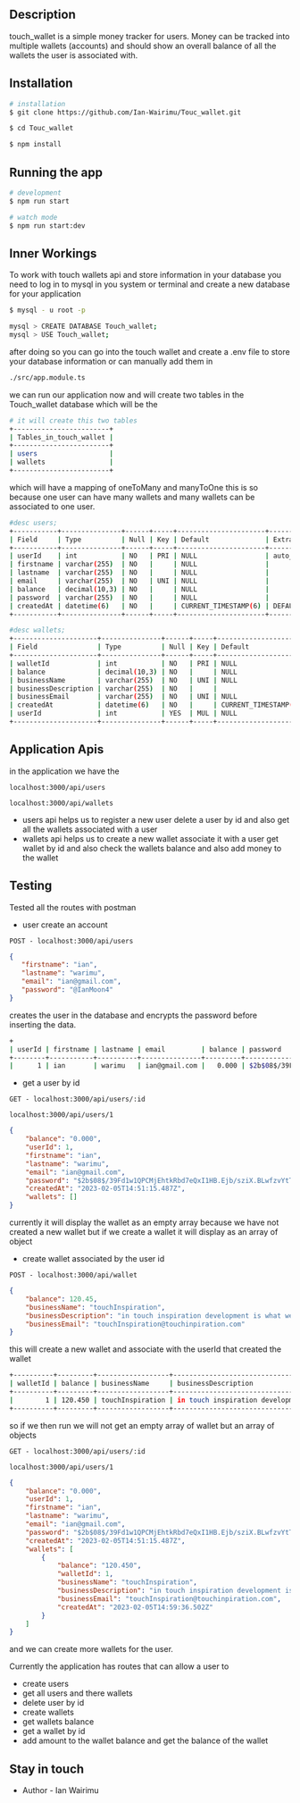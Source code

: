 <!--[![Backers on Open Collective](https://opencollective.com/nest/backers/badge.svg)](https://opencollective.com/nest#backer)
  [![Sponsors on Open Collective](https://opencollective.com/nest/sponsors/badge.svg)](https://opencollective.com/nest#sponsor)-->

## Description

touch_wallet is a simple money tracker for users. Money can be tracked into multiple wallets (accounts) and should show  an overall balance of all the wallets the user is associated with.

## Installation
```bash
# installation
$ git clone https://github.com/Ian-Wairimu/Touc_wallet.git

$ cd Touc_wallet

$ npm install
```

## Running the app

```bash
# development
$ npm run start

# watch mode
$ npm run start:dev
```
## Inner Workings
To work with touch wallets api and store information in your database you need to
log in to mysql in you system or terminal and create a new database for your application
```bash
$ mysql - u root -p

mysql > CREATE DATABASE Touch_wallet;
mysql > USE Touch_wallet;
```
after doing so you can go into the touch wallet and create a .env file to store your database information or can manually add them in 
```bash
./src/app.module.ts
```
we can run our application now and will create two tables in the Touch_wallet database which will be the
```bash
# it will create this two tables
+------------------------+
| Tables_in_touch_wallet |
+------------------------+
| users                  |
| wallets                |
+------------------------+
```
which will have a mapping of oneToMany and manyToOne this is so because one user can have many wallets and many wallets can be associated to one user.
```bash
#desc users;
+-----------+---------------+------+-----+----------------------+-------------------+
| Field     | Type          | Null | Key | Default              | Extra             |
+-----------+---------------+------+-----+----------------------+-------------------+
| userId    | int           | NO   | PRI | NULL                 | auto_increment    |
| firstname | varchar(255)  | NO   |     | NULL                 |                   |
| lastname  | varchar(255)  | NO   |     | NULL                 |                   |
| email     | varchar(255)  | NO   | UNI | NULL                 |                   |
| balance   | decimal(10,3) | NO   |     | NULL                 |                   |
| password  | varchar(255)  | NO   |     | NULL                 |                   |
| createdAt | datetime(6)   | NO   |     | CURRENT_TIMESTAMP(6) | DEFAULT_GENERATED |
+-----------+---------------+------+-----+----------------------+-------------------+

```
```bash
#desc wallets;
+---------------------+---------------+------+-----+----------------------+-------------------+
| Field               | Type          | Null | Key | Default              | Extra             |
+---------------------+---------------+------+-----+----------------------+-------------------+
| walletId            | int           | NO   | PRI | NULL                 | auto_increment    |
| balance             | decimal(10,3) | NO   |     | NULL                 |                   |
| businessName        | varchar(255)  | NO   | UNI | NULL                 |                   |
| businessDescription | varchar(255)  | NO   |     |                      |                   |
| businessEmail       | varchar(255)  | NO   | UNI | NULL                 |                   |
| createdAt           | datetime(6)   | NO   |     | CURRENT_TIMESTAMP(6) | DEFAULT_GENERATED |
| userId              | int           | YES  | MUL | NULL                 |                   |
+---------------------+---------------+------+-----+----------------------+-------------------+

```
## Application Apis
in the application we have the 
```curl
localhost:3000/api/users 

localhost:3000/api/wallets
```
- users api helps us to register a new user delete a user by id and also get all the wallets associated with a user
- wallets api helps us to create a new wallet associate it with a user get wallet by id and also check the wallets balance and also add money to the wallet

## Testing
Tested all the routes with postman
- user create an account 
```curl 
POST - localhost:3000/api/users
```
```json
{
   "firstname": "ian",
   "lastname": "warimu",
   "email": "ian@gmail.com",
   "password": "@IanMoon4"
}
```
creates the user in the database and encrypts the password before inserting the data.
```bash
+
| userId | firstname | lastname | email         | balance | password                                                     | createdAt                  |
+--------+-----------+----------+---------------+---------+--------------------------------------------------------------+----------------------------+
|      1 | ian       | warimu   | ian@gmail.com |   0.000 | $2b$08$/39Fd1w1QPCMjEhtkRbd7eQxI1HB.Ejb/sziX.BLwfzvYtTWXOCLq | 2023-02-05 17:51:15.487845 |

```
- get a user by id 
```curl
GET - localhost:3000/api/users/:id

localhost:3000/api/users/1
```
```json
{
    "balance": "0.000",
    "userId": 1,
    "firstname": "ian",
    "lastname": "warimu",
    "email": "ian@gmail.com",
    "password": "$2b$08$/39Fd1w1QPCMjEhtkRbd7eQxI1HB.Ejb/sziX.BLwfzvYtTWXOCLq",
    "createdAt": "2023-02-05T14:51:15.487Z",
    "wallets": []
}
```
currently it will display the wallet as an empty array because we have not created a new wallet but if we create a wallet it will display as an array of object

- create wallet associated by the user id
```curl
POST - localhost:3000/api/wallet
```
```json
{
    "balance": 120.45,
    "businessName": "touchInspiration",
    "businessDescription": "in touch inspiration development is what we do and we are proud of it",
    "businessEmail": "touchInspiration@touchinpiration.com"
}
```
this will create a new wallet and associate with the userId that created the wallet
```bash
+----------+---------+------------------+-----------------------------------------------------------------------+--------------------------------------+----------------------------+--------+
| walletId | balance | businessName     | businessDescription                                                   | businessEmail                        | createdAt                  | userId |
+----------+---------+------------------+-----------------------------------------------------------------------+--------------------------------------+----------------------------+--------+
|        1 | 120.450 | touchInspiration | in touch inspiration development is what we do and we are proud of it | touchInspiration@touchinpiration.com | 2023-02-05 17:59:36.502947 |      1 |
+----------+---------+------------------+-----------------------------------------------------------------------+--------------------------------------+----------------------------+--------+

```
so if we then run we will not get an empty array of wallet but an array of objects 
```curl
GET - localhost:3000/api/users/:id

localhost:3000/api/users/1
```
```json
{
    "balance": "0.000",
    "userId": 1,
    "firstname": "ian",
    "lastname": "warimu",
    "email": "ian@gmail.com",
    "password": "$2b$08$/39Fd1w1QPCMjEhtkRbd7eQxI1HB.Ejb/sziX.BLwfzvYtTWXOCLq",
    "createdAt": "2023-02-05T14:51:15.487Z",
    "wallets": [
        {
            "balance": "120.450",
            "walletId": 1,
            "businessName": "touchInspiration",
            "businessDescription": "in touch inspiration development is what we do and we are proud of it",
            "businessEmail": "touchInspiration@touchinpiration.com",
            "createdAt": "2023-02-05T14:59:36.502Z"
        }
    ]
}
```
and we can create more wallets for the user.

Currently the application has routes that can allow a user to

- create users
- get all users and there wallets
- delete user by id
- create wallets
- get wallets balance
- get a wallet by id
- add amount to the wallet balance and get the balance of the wallet

## Stay in touch

- Author - Ian Wairimu
